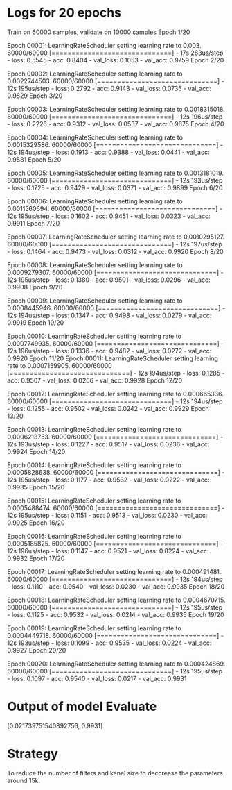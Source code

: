 
Logs for 20 epochs
====================

Train on 60000 samples, validate on 10000 samples
Epoch 1/20

Epoch 00001: LearningRateScheduler setting learning rate to 0.003.
60000/60000 [==============================] - 17s 283us/step - loss: 0.5545 - acc: 0.8404 - val_loss: 0.1053 - val_acc: 0.9759
Epoch 2/20

Epoch 00002: LearningRateScheduler setting learning rate to 0.0022744503.
60000/60000 [==============================] - 12s 195us/step - loss: 0.2792 - acc: 0.9143 - val_loss: 0.0735 - val_acc: 0.9829
Epoch 3/20

Epoch 00003: LearningRateScheduler setting learning rate to 0.0018315018.
60000/60000 [==============================] - 12s 196us/step - loss: 0.2226 - acc: 0.9312 - val_loss: 0.0537 - val_acc: 0.9875
Epoch 4/20

Epoch 00004: LearningRateScheduler setting learning rate to 0.0015329586.
60000/60000 [==============================] - 12s 194us/step - loss: 0.1913 - acc: 0.9388 - val_loss: 0.0441 - val_acc: 0.9881
Epoch 5/20

Epoch 00005: LearningRateScheduler setting learning rate to 0.0013181019.
60000/60000 [==============================] - 12s 193us/step - loss: 0.1725 - acc: 0.9429 - val_loss: 0.0371 - val_acc: 0.9899
Epoch 6/20

Epoch 00006: LearningRateScheduler setting learning rate to 0.0011560694.
60000/60000 [==============================] - 12s 195us/step - loss: 0.1602 - acc: 0.9451 - val_loss: 0.0323 - val_acc: 0.9911
Epoch 7/20

Epoch 00007: LearningRateScheduler setting learning rate to 0.0010295127.
60000/60000 [==============================] - 12s 197us/step - loss: 0.1464 - acc: 0.9473 - val_loss: 0.0312 - val_acc: 0.9920
Epoch 8/20

Epoch 00008: LearningRateScheduler setting learning rate to 0.0009279307.
60000/60000 [==============================] - 12s 195us/step - loss: 0.1380 - acc: 0.9501 - val_loss: 0.0296 - val_acc: 0.9908
Epoch 9/20

Epoch 00009: LearningRateScheduler setting learning rate to 0.0008445946.
60000/60000 [==============================] - 12s 194us/step - loss: 0.1347 - acc: 0.9498 - val_loss: 0.0279 - val_acc: 0.9919
Epoch 10/20

Epoch 00010: LearningRateScheduler setting learning rate to 0.0007749935.
60000/60000 [==============================] - 12s 196us/step - loss: 0.1336 - acc: 0.9482 - val_loss: 0.0272 - val_acc: 0.9920
Epoch 11/20
Epoch 00011: LearningRateScheduler setting learning rate to 0.0007159905.
60000/60000 [==============================] - 12s 194us/step - loss: 0.1285 - acc: 0.9507 - val_loss: 0.0266 - val_acc: 0.9928
Epoch 12/20

Epoch 00012: LearningRateScheduler setting learning rate to 0.000665336.
60000/60000 [==============================] - 12s 194us/step - loss: 0.1255 - acc: 0.9502 - val_loss: 0.0242 - val_acc: 0.9929
Epoch 13/20

Epoch 00013: LearningRateScheduler setting learning rate to 0.0006213753.
60000/60000 [==============================] - 12s 193us/step - loss: 0.1227 - acc: 0.9517 - val_loss: 0.0236 - val_acc: 0.9924
Epoch 14/20

Epoch 00014: LearningRateScheduler setting learning rate to 0.0005828638.
60000/60000 [==============================] - 12s 195us/step - loss: 0.1177 - acc: 0.9532 - val_loss: 0.0222 - val_acc: 0.9935
Epoch 15/20

Epoch 00015: LearningRateScheduler setting learning rate to 0.0005488474.
60000/60000 [==============================] - 12s 195us/step - loss: 0.1151 - acc: 0.9513 - val_loss: 0.0230 - val_acc: 0.9925
Epoch 16/20

Epoch 00016: LearningRateScheduler setting learning rate to 0.0005185825.
60000/60000 [==============================] - 12s 196us/step - loss: 0.1147 - acc: 0.9521 - val_loss: 0.0224 - val_acc: 0.9932
Epoch 17/20

Epoch 00017: LearningRateScheduler setting learning rate to 0.000491481.
60000/60000 [==============================] - 12s 194us/step - loss: 0.1110 - acc: 0.9540 - val_loss: 0.0230 - val_acc: 0.9935
Epoch 18/20

Epoch 00018: LearningRateScheduler setting learning rate to 0.0004670715.
60000/60000 [==============================] - 12s 195us/step - loss: 0.1125 - acc: 0.9532 - val_loss: 0.0214 - val_acc: 0.9935
Epoch 19/20

Epoch 00019: LearningRateScheduler setting learning rate to 0.0004449718.
60000/60000 [==============================] - 12s 193us/step - loss: 0.1099 - acc: 0.9535 - val_loss: 0.0224 - val_acc: 0.9927
Epoch 20/20

Epoch 00020: LearningRateScheduler setting learning rate to 0.000424869.
60000/60000 [==============================] - 12s 195us/step - loss: 0.1097 - acc: 0.9540 - val_loss: 0.0217 - val_acc: 0.9931

Output of model Evaluate
============================
[0.021739751540892756, 0.9931]

Strategy
========

  To reduce the number of filters and kenel size to deccrease the parameters around 15k.
